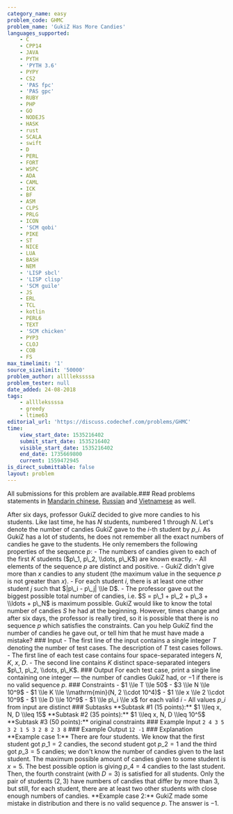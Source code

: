 ```yaml
---
category_name: easy
problem_code: GHMC
problem_name: 'GukiZ Has More Candies'
languages_supported:
    - C
    - CPP14
    - JAVA
    - PYTH
    - 'PYTH 3.6'
    - PYPY
    - CS2
    - 'PAS fpc'
    - 'PAS gpc'
    - RUBY
    - PHP
    - GO
    - NODEJS
    - HASK
    - rust
    - SCALA
    - swift
    - D
    - PERL
    - FORT
    - WSPC
    - ADA
    - CAML
    - ICK
    - BF
    - ASM
    - CLPS
    - PRLG
    - ICON
    - 'SCM qobi'
    - PIKE
    - ST
    - NICE
    - LUA
    - BASH
    - NEM
    - 'LISP sbcl'
    - 'LISP clisp'
    - 'SCM guile'
    - JS
    - ERL
    - TCL
    - kotlin
    - PERL6
    - TEXT
    - 'SCM chicken'
    - PYP3
    - CLOJ
    - COB
    - FS
max_timelimit: '1'
source_sizelimit: '50000'
problem_author: allllekssssa
problem_tester: null
date_added: 24-08-2018
tags:
    - allllekssssa
    - greedy
    - ltime63
editorial_url: 'https://discuss.codechef.com/problems/GHMC'
time:
    view_start_date: 1535216402
    submit_start_date: 1535216402
    visible_start_date: 1535216402
    end_date: 1735669800
    current: 1559472945
is_direct_submittable: false
layout: problem
---
```

All submissions for this problem are available.### Read problems statements in [Mandarin chinese](http://www.codechef.com/download/translated/LTIME63/mandarin/GHMC.pdf), [Russian](http://www.codechef.com/download/translated/LTIME63/russian/GHMC.pdf) and [Vietnamese](http://www.codechef.com/download/translated/LTIME63/vietnamese/GHMC.pdf) as well.

After six days, professor GukiZ decided to give more candies to his students. Like last time, he has $N$ students, numbered $1$ through $N$. Let's denote the number of candies GukiZ gave to the $i$-th student by $p\_i$. As GukiZ has a lot of students, he does not remember all the exact numbers of candies he gave to the students. He only remembers the following properties of the sequence $p$: - The numbers of candies given to each of the first $K$ students ($p\_1, p\_2, \\dots, p\_K$) are known exactly. - All elements of the sequence $p$ are distinct and positive. - GukiZ didn't give more than $x$ candies to any student (the maximum value in the sequence $p$ is not greater than $x$). - For each student $i$, there is at least one other student $j$ such that $|p\_i - p\_j| \\le D$. - The professor gave out the biggest possible total number of candies, i.e. $S = p\_1 + p\_2 + p\_3 + \\ldots + p\_N$ is maximum possible. GukiZ would like to know the total number of candies $S$ he had at the beginning. However, times change and after six days, the professor is really tired, so it is possible that there is no sequence $p$ which satisfies the constraints. Can you help GukiZ find the number of candies he gave out, or tell him that he must have made a mistake? ### Input - The first line of the input contains a single integer $T$ denoting the number of test cases. The description of $T$ test cases follows. - The first line of each test case contains four space-separated integers $N$, $K$, $x$, $D$. - The second line contains $K$ distinct space-separated integers $p\_1, p\_2, \\dots, p\_K$. ### Output For each test case, print a single line containing one integer — the number of candies GukiZ had, or $-1$ if there is no valid sequence $p$. ### Constraints - $1 \\le T \\le 50$ - $3 \\le N \\le 10^9$ - $1 \\le K \\le \\mathrm{min}(N, 2 \\cdot 10^4)$ - $1 \\le x \\le 2 \\cdot 10^9$ - $1 \\le D \\le 10^9$ - $1 \\le p\_i \\le x$ for each valid $i$ - All values $p\_i$ from input are distinct ### Subtasks \*\*Subtask #1 (15 points):\*\* $1 \\leq x, N, D \\leq 15$ \*\*Subtask #2 (35 points):\*\* $1 \\leq x, N, D \\leq 10^5$ \*\*Subtask #3 (50 points):\*\* original constraints ### Example Input ``` 2 4 3 5 3 2 1 5 3 2 8 2 3 8 ``` ### Example Output ``` 12 -1 ``` ### Explanation \*\*Example case 1:\*\* There are four students. We know that the first student got $p\_1 = 2$ candies, the second student got $p\_2 = 1$ and the third got $p\_3 = 5$ candies; we don't know the number of candies given to the last student. The maximum possible amount of candies given to some student is $x=5$. The best possible option is giving $p\_4=4$ candies to the last student. Then, the fourth constraint (with $D=3$) is satisfied for all students. Only the pair of students $(2, 3)$ have numbers of candies that differ by more than $3$, but still, for each student, there are at least two other students with close enough numbers of candies. \*\*Example case 2:\*\* GukiZ made some mistake in distribution and there is no valid sequence $p$. The answer is $-1$.
